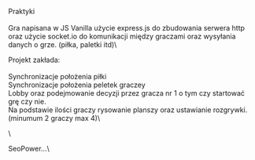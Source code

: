 Praktyki\
\
Gra napisana w JS Vanilla użycie express.js do zbudowania serwera http oraz użycie socket.io do komunikacji między graczami oraz wysyłania danych o grze. (piłka, paletki itd)\

Projekt zakłada:\
\
Synchronizacje położenia piłki\
Synchronizacje położenia peletek graczey\
Lobby oraz podejmowanie decyzji przez gracza nr 1 o tym czy startować grę czy nie.\
Na podstawie ilości graczy rysowanie planszy oraz ustawianie rozgrywki. (minumum 2 graczy max 4)\

\









SeoPower...\
